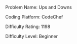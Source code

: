 Problem Name: Ups and Downs

Coding Platform: CodeChef

Difficulty Rating: 1198

Difficulty Level: Beginner
